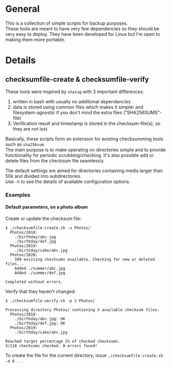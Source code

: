 # General
This is a collection of simple scripts for backup purposes.  
These tools are meant to have very few dependencies so they should be very easy to deploy. They have been developed for Linux but I'm open to making them more portable.


# Details
## checksumfile-create & checksumfile-verify
These tools were inspired by `shatag` with 3 important differences:  
1. written in bash with usually no additional dependencies
2. data is stored using common files which makes it simpler and filesystem-agnostic if you don't mind the extra files ("SHA256SUMS"-file)
3. Verification result and timestamp is stored in the checksum-file(s), so they are not lost.

Basically, these scripts form an extension for existing checksumming tools such as `sha256sum`.  
The main purpose is to make operating on directories simple and to provide functionality for periodic scrubbing/checking.
It's also possible add or delete files from the checksum file seamlessly.
  
The default settings are aimed for directories containing media larger than 50k and divided into subdirectories.  
Use `-h` to see the details of available configuration options.

### Examples
#### Default parameters, on a photo album

Create or update the checksum file:
```
$ ./checksumfile-create.sh -u Photos/
  Photos/2018:
    ./birthday/abc.jpg
    ./birthday/def.jpg
  Photos/2019:
    ./birthday/cake/abc.jpg
  Photos/2020:
    109 existing checksums available. Checking for new or deleted files... 
    Added ./summer/abc.jpg
    Added ./summer/def.jpg

Completed without errors.
```

Verify that they haven't changed:
```
$ ./checksumfile-verify.sh -p 2 Photos/

Processing directory Photos/ containing 3 available checksum files:
  Photos/2018:
    ./birthday/abc.jpg: OK
    ./birthday/def.jpg: OK
  Photos/2019:
    ./birthday/cake/abc.jpg

Reached target percentage 2% of checked checksums.
3/116 checksums checked. 0 errors found!
```

To create the file for the current directory, issue `./checksumfile-create.sh -d 0 .` .


